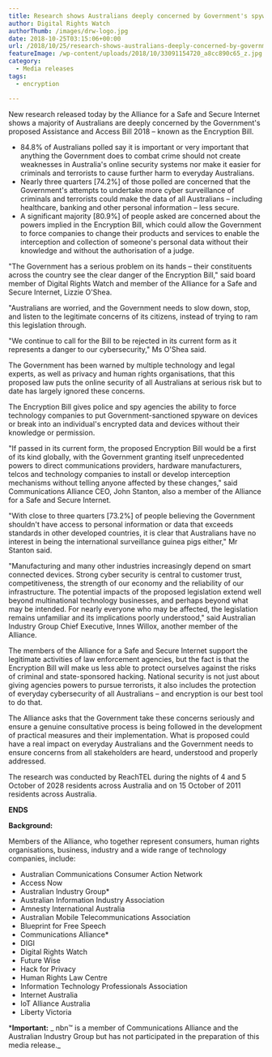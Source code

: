 ```yaml
---
title: Research shows Australians deeply concerned by Government's spyware legislation
author: Digital Rights Watch
authorThumb: /images/drw-logo.jpg
date: 2018-10-25T03:15:06+00:00
url: /2018/10/25/research-shows-australians-deeply-concerned-by-governments-spyware-legislation/
featureImage: /wp-content/uploads/2018/10/33091154720_a8cc890c65_z.jpg
category:
  - Media releases
tags:
  - encryption

---
```

New research released today by the Alliance for a Safe and Secure Internet shows a majority of Australians are deeply concerned by the Government's proposed Assistance and Access Bill 2018 – known as the Encryption Bill.

  * 84.8% of Australians polled say it is important or very important that anything the Government does to combat crime should not create weaknesses in Australia's online security systems nor make it easier for criminals and terrorists to cause further harm to everyday Australians.
  * Nearly three quarters [74.2%] of those polled are concerned that the Government's attempts to undertake more cyber surveillance of criminals and terrorists could make the data of all Australians – including healthcare, banking and other personal information – less secure.
  * A significant majority [80.9%] of people asked are concerned about the powers implied in the Encryption Bill, which could allow the Government to force companies to change their products and services to enable the interception and collection of someone's personal data without their knowledge and without the authorisation of a judge.

"The Government has a serious problem on its hands – their constituents across the country see the clear danger of the Encryption Bill," said board member of Digital Rights Watch and member of the Alliance for a Safe and Secure Internet, Lizzie O'Shea.

"Australians are worried, and the Government needs to slow down, stop, and listen to the legitimate concerns of its citizens, instead of trying to ram this legislation through.

"We continue to call for the Bill to be rejected in its current form as it represents a danger to our cybersecurity," Ms O'Shea said.

The Government has been warned by multiple technology and legal experts, as well as privacy and human rights organisations, that this proposed law puts the online security of all Australians at serious risk but to date has largely ignored these concerns.

The Encryption Bill gives police and spy agencies the ability to force technology companies to put Government-sanctioned spyware on devices or break into an individual's encrypted data and devices without their knowledge or permission.

"If passed in its current form, the proposed Encryption Bill would be a first of its kind globally, with the Government granting itself unprecedented powers to direct communications providers, hardware manufacturers, telcos and technology companies to install or develop interception mechanisms without telling anyone affected by these changes," said Communications Alliance CEO, John Stanton, also a member of the Alliance for a Safe and Secure Internet.

"With close to three quarters [73.2%] of people believing the Government shouldn't have access to personal information or data that exceeds standards in other developed countries, it is clear that Australians have no interest in being the international surveillance guinea pigs either," Mr Stanton said.

"Manufacturing and many other industries increasingly depend on smart connected devices. Strong cyber security is central to customer trust, competitiveness, the strength of our economy and the reliability of our infrastructure. The potential impacts of the proposed legislation extend well beyond multinational technology businesses, and perhaps beyond what may be intended. For nearly everyone who may be affected, the legislation remains unfamiliar and its implications poorly understood," said Australian Industry Group Chief Executive, Innes Willox, another member of the Alliance.

The members of the Alliance for a Safe and Secure Internet support the legitimate activities of law enforcement agencies, but the fact is that the Encryption Bill will make us less able to protect ourselves against the risks of criminal and state-sponsored hacking. National security is not just about giving agencies powers to pursue terrorists, it also includes the protection of everyday cybersecurity of all Australians – and encryption is our best tool to do that.

The Alliance asks that the Government take these concerns seriously and ensure a genuine consultative process is being followed in the development of practical measures and their implementation. What is proposed could have a real impact on everyday Australians and the Government needs to ensure concerns from all stakeholders are heard, understood and properly addressed.

The research was conducted by ReachTEL during the nights of 4 and 5 October of 2028 residents across Australia and on 15 October of 2011 residents across Australia.

**ENDS**

**Background:**

Members of the Alliance, who together represent consumers, human rights organisations, business, industry and a wide range of technology companies, include:

  * Australian Communications Consumer Action Network
  * Access Now
  * Australian Industry Group*
  * Australian Information Industry Association
  * Amnesty International Australia
  * Australian Mobile Telecommunications Association
  * Blueprint for Free Speech
  * Communications Alliance*
  * DIGI
  * Digital Rights Watch
  * Future Wise
  * Hack for Privacy
  * Human Rights Law Centre
  * Information Technology Professionals Association
  * Internet Australia
  * IoT Alliance Australia
  * Liberty Victoria

***Important:**
_ nbn™ is a member of Communications Alliance and the Australian Industry Group but has not participated in the preparation of this media release._
